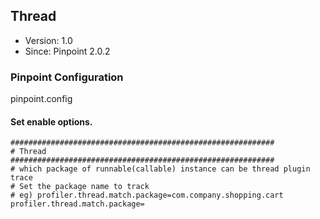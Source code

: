 ## Thread
* Version: 1.0
* Since: Pinpoint 2.0.2

### Pinpoint Configuration
pinpoint.config

#### Set enable options.
~~~
###########################################################
# Thread
###########################################################
# which package of runnable(callable) instance can be thread plugin trace
# Set the package name to track
# eg) profiler.thread.match.package=com.company.shopping.cart
profiler.thread.match.package=
~~~
